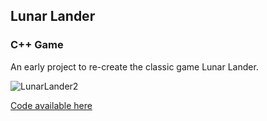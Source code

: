 ## Lunar Lander
### C++ Game

An early project to re-create the classic game Lunar Lander.

![LunarLander2](https://user-images.githubusercontent.com/71826144/168497000-fd2a77de-5162-472e-a8e0-1c261874bae2.JPG)

[Code available here](https://github.com/MCookAAI/LunarLander2)
